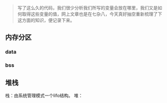 > 写了这么久的代码，我们很少分析我们所写的变量会放在哪里，我们又是如何取得这些变量的值，网上文章也是在七杂八，今天真好抽空重新梳理了下这方面的知识，便记录下来。

## 内存分区

### data

### bss

## 堆栈
栈：由系统管理模式一个lifo结构。
堆：